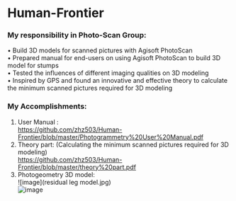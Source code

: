 # Human-Frontier

### My responsibility in Photo-Scan Group:
•	Build 3D models for scanned pictures with Agisoft PhotoScan   
•	Prepared manual for end-users on using Agisoft PhotoScan to build 3D model for stumps  
•	Tested the influences of different imaging qualities on 3D modeling   
•	Inspired by GPS and found an innovative and effective theory to calculate the minimum scanned pictures required for 3D modeling  

### My Accomplishments:  
1. User Manual :  
https://github.com/zhz503/Human-Frontier/blob/master/Photogrammetry%20User%20Manual.pdf  
2. Theory part: (Calculating the minimum scanned pictures required for 3D modeling)  
https://github.com/zhz503/Human-Frontier/blob/master/theory%20part.pdf  
3. Photogeometry 3D model:  
![image](residual leg model.jpg)  
![image](image2.jpg)  


